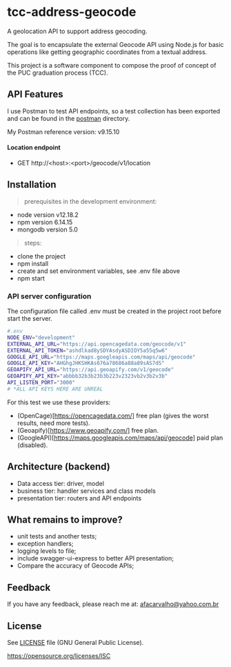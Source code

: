 # tcc-address-geocode

A geolocation API to support address geocoding.

The goal is to encapsulate the external Geocode API using Node.js for basic operations like getting geographic coordinates from a textual address.

This project is a software component to compose the proof of concept of the PUC graduation process (TCC).

## API Features

I use Postman to test API endpoints, so a test collection has been exported and can be found in the [postman](./postman/postman_collection.json) directory.

My Postman reference version: v9.15.10

#### Location endpoint

 - GET http://&lt;host&gt;:&lt;port&gt;/geocode/v1/location

## Installation

 > prerequisites in the development environment:

- node version v12.18.2
- npm version  6.14.15
- mongodb version 5.0

 > steps:

- clone the project
- npm install
- create and set environment variables, see .env file above
- npm start

### API server configuration

The configuration file called .env must be created in the project root before start the server.

```sh
#.env
NODE_ENV="development"
EXTERNAL_API_URL="https://api.opencagedata.com/geocode/v1"
EXTERNAL_API_TOKEN="ashdlkad8ySDYAsdyASDIOY5a55q5w6"
GOOGLE_API_URL="https://maps.googleapis.com/maps/api/geocode"
GOOGLE_API_KEY="AHGhgJHKSHKAs676a78686a88a89sAS7dS"
GEOAPIFY_API_URL="https://api.geoapify.com/v1/geocode"
GEOAPIFY_API_KEY="abbbb32b3b23b3b223v2323vb2v3b2v3b"
API_LISTEN_PORT="3000"
# *ALL API KEYS HERE ARE UNREAL
```

For this test we use these providers:
 - (OpenCage)[https://opencagedata.com/] free plan (gives the worst results, need more tests).
 - (Geoapify)[https://www.geoapify.com/] free plan.
 - (GoogleAPI)[https://maps.googleapis.com/maps/api/geocode] paid plan (disabled).

## Architecture (backend)

- Data access tier: driver, model
- business tier: handler services and class models
- presentation tier: routers and API endpoints

## What remains to improve?

 - unit tests and another tests;
 - exception handlers;
 - logging levels to file;
 - include swagger-ui-express to better API presentation;
 - Compare the accuracy of Geocode APIs;

## Feedback

If you have any feedback, please reach me at: afacarvalho@yahoo.com.br

## License

See [LICENSE](./LICENSE) file (GNU General Public License).

https://opensource.org/licenses/ISC

